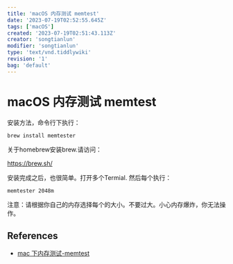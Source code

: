 ```yaml
---
title: 'macOS 内存测试 memtest'
date: '2023-07-19T02:52:55.645Z'
tags: ['macOS']
created: '2023-07-19T02:51:43.113Z'
creator: 'songtianlun'
modifier: 'songtianlun'
type: 'text/vnd.tiddlywiki'
revision: '1'
bag: 'default'
---
```


<!-- Exported from TiddlyWiki at 12:20, 19th 八月 2023 -->

# macOS 内存测试 memtest

安装方法，命令行下执行：

```bash
brew install memtester
```

关于homebrew安装brew.请访问：

<https://brew.sh/>

安装完成之后，也很简单。打开多个Termial. 然后每个执行：

```
memtester 2048m
```

注意：请根据你自己的内存选择每个的大小。不要过大。小心内存爆炸，你无法操作。

## References

* [mac 下内存测试-memtest](https://www.cqmaple.com/201907/mac-memtest.html)